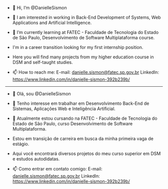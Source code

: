 - 👋 Hi, I’m @DanielleSismon
  
- 👀 I am interested in working in Back-End Development of Systems, Web Applications and Artificial Intelligence.
- 🌱 I’m currently learning at FATEC - Faculdade de Tecnologia do Estado de São Paulo, Desenvolvimento de Software Multiplataforma course.
- I'm in a career transition looking for my first internship position.

- Here you will find many projects from my higher education course in DSM and self-taught studies.
  
- 📫 How to reach me: 
E-mail: danielle.sismon@fatec.sp.gov.br
LinkedIn: <https://www.linkedin.com/in/danielle-sismon-392b239b/>

__________________________________________________________________________________________________________________________________________________________________________________________

- 👋 Olá, sou @DanielleSismon
  
- 👀 Tenho interesse em trabalhar em Desenvolvimento Back-End de Sistemas, Aplicações Web e Inteligência Artificial.
- 🌱 Atualmente estou cursando na FATEC - Faculdade de Tecnologia do Estado de São Paulo, curso Desenvolvimento de Software Multiplataforma.
- Estou em transição de carreira em busca da minha primeira vaga de estágio.

- Aqui você encontrará diversos projetos do meu curso superior em DSM e estudos autodidatas.
  
- 📫 Como entrar em contato comigo:
E-mail: danielle.sismon@fatec.sp.gov.br
LinkedIn: https://www.linkedin.com/in/danielle-sismon-392b239b/



<!---
DanielleSismon/DanielleSismon is a ✨ special ✨ repository because its `README.md` (this file) appears on your GitHub profile.
You can click the Preview link to take a look at your changes.
--->

